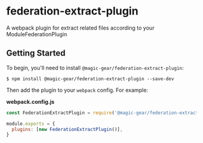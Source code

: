 # federation-extract-plugin

A webpack plugin for extract related files according to your ModuleFederationPlugin

## Getting Started

To begin, you'll need to install `@magic-gear/federation-extract-plugin`:

```console
$ npm install @magic-gear/federation-extract-plugin --save-dev
```

Then add the plugin to your `webpack` config. For example:

**webpack.config.js**

```js
const FederationExtractPlugin = require('@magic-gear/federation-extract-plugin')

module.exports = {
  plugins: [new FederationExtractPlugin()],
}
```
